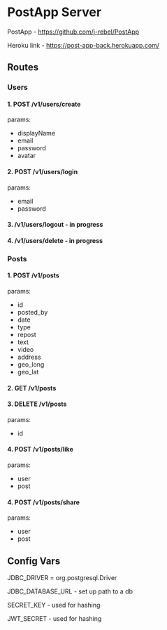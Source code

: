 # PostApp Server

PostApp - https://github.com/j-rebel/PostApp

Heroku link - https://post-app-back.herokuapp.com/

## Routes

### Users

#### 1. POST /v1/users/create

params:
- displayName
- email
- password
- avatar

#### 2. POST /v1/users/login

params:
- email
- password

#### 3. /v1/users/logout - in progress
#### 4. /v1/users/delete - in progress

### Posts

#### 1. POST /v1/posts 

params:
- id
- posted_by
- date
- type
- repost
- text
- video
- address
- geo_long
- geo_lat

#### 2. GET /v1/posts 
#### 3. DELETE /v1/posts

params:
- id

#### 4. POST /v1/posts/like

params:
- user
- post

#### 4. POST /v1/posts/share

params:
- user
- post

## Config Vars

JDBC_DRIVER = org.postgresql.Driver

JDBC_DATABASE_URL - set up path to a db

SECRET_KEY - used for hashing

JWT_SECRET - used for hashing



